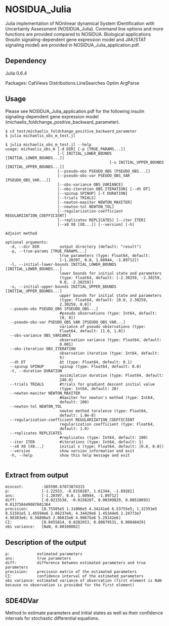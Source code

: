 # NOSIDUA_Julia

Julia implementation of NOnlinear dynamical System IDentification with Uncertainty Assessment (NOSIDUA_Julia).
Command line options and more functions are provided compared to NOSIDUA.
Biological applications (Insulin signaling-dependent gene expression model and JAK/STAT signaling model) are provided in NOSIDUA_Julia_application.pdf.

## Dependency
Julia 0.6.4

Packages:
CatViews
Distributions
LineSearches
Optim
ArgParse

## Usage
Please see NOSIDUA_Julia_application.pdf for the following insulin signaling-dependent gene expression model (michaelis_foldchange_positive_backward_parameter).

```
$ cd test/michaelis_foldchange_positive_backward_parameter
$ julia michaelis_obs_m_test.jl

$ julia michaelis_obs_m_test.jl --help
usage: michaelis_obs_m [-d DIR] [-p [TRUE_PARAMS...]]
                       [-l INITIAL_LOWER_BOUNDS [INITIAL_LOWER_BOUNDS...]]
                                              [-u INITIAL_UPPER_BOUNDS [INITIAL_UPPER_BOUNDS...]]
                       [--pseudo-obs PSEUDO_OBS [PSEUDO_OBS...]]
                       [--pseudo-obs-var PSEUDO_OBS_VAR [PSEUDO_OBS_VAR...]]
                       [--obs-variance OBS_VARIANCE]
                       [--obs-iteration OBS_ITERATION] [--dt DT]
                       [--spinup SPINUP] [-t DURATION]
                       [--trials TRIALS]
                       [--newton-maxiter NEWTON_MAXITER]
                       [--newton-tol NEWTON_TOL]
                       [--regularization-coefficient REGULARIZATION_COEFFICIENT]
                       [--replicates REPLICATES] [--iter ITER]
                       [--x0 X0 [X0...]] [--version] [-h]

Adjoint method

optional arguments:
  -d, --dir DIR         output directory (default: "result")
  -p, --true-params [TRUE_PARAMS...]
                        true parameters (type: Float64, default:
                        [-1.20397, 0.0, 1.60944, -1.89712])
  -l, --initial-lower-bounds INITIAL_LOWER_BOUNDS [INITIAL_LOWER_BOUNDS...]
                        lower bounds for initial state and parameters
                        (type: Float64, default: [-2.30259, -2.30259,
                        0.0, -2.30259])
  -u, --initial-upper-bounds INITIAL_UPPER_BOUNDS [INITIAL_UPPER_BOUNDS...]
                        upper bounds for initial state and parameters
                        (type: Float64, default: [0.0, 2.30259,
                        2.30259, 0.0])
  --pseudo-obs PSEUDO_OBS [PSEUDO_OBS...]
                        #pseudo observations (type: Int64, default:
                        [0, 0])
  --pseudo-obs-var PSEUDO_OBS_VAR [PSEUDO_OBS_VAR...]
                        variance of pseudo observations (type:
                        Float64, default: [1.0, 1.0])
  --obs-variance OBS_VARIANCE
                        observation variance (type: Float64, default:
                        0.001)
  --obs-iteration OBS_ITERATION
                        observation iteration (type: Int64, default:
                        5)
  --dt DT               Δt (type: Float64, default: 0.1)
  --spinup SPINUP       spinup (type: Float64, default: 0.0)
  -t, --duration DURATION
                        assimilation duration (type: Float64, default:
                        240.0)
  --trials TRIALS       #trials for gradient descent initial value
                        (type: Int64, default: 20)
  --newton-maxiter NEWTON_MAXITER
                        #maxiter for newton's method (type: Int64,
                        default: 100)
  --newton-tol NEWTON_TOL
                        newton method toralence (type: Float64,
                        default: 1.0e-8)
  --regularization-coefficient REGULARIZATION_COEFFICIENT
                        regularization coefficient (type: Float64,
                        default: 1.0)
  --replicates REPLICATES
                        #replicates (type: Int64, default: 100)
  --iter ITER           #iterations (type: Int64, default: 1)
  --x0 X0 [X0...]       initial x (type: Float64, default: [0.0, 0.0])
  --version             show version information and exit
  -h, --help            show this help message and exit


```


## Extract from output
```
mincost:        -165590.67073874315
p:              [-1.22553, -0.0158287, 1.61344, -1.89201]
ans:            [-1.20397, 0.0, 1.60944, -1.89712]
diff:           [-0.0215538, -0.0158287, 0.00399829, 0.00510693]
0.013758449087601364
precision:      [8.75505e5 1.31006e5 4.34241e6 6.53755e5; 1.32353e5 8.51591e5 1.45594e6 2.06237e6; 4.34429e6 1.45344e6 2.24773e7 4.98383e6; 6.56896e5 2.06015e6 4.98675e6 5.29142e6]
CI:             [0.0455814, 0.0282653, 0.00879531, 0.00848429]
obs variance:   [NaN, 0.00100802]
```

## Description of the output
```
p:            estimated parameters
ans:          true parameters
diff:         difference between estimated parameters and true parameters
precision:    precisoin matrix of the estimated parameters
CI:           confidence interval of the estimated parameters
obs variance: estimated variance of observation (first element is NaN because no observation is provided for the first element)
```

## SDE4DVar
Method to estimate parameters and initial states as well as their confidence intervals for stochastic differential equations.
